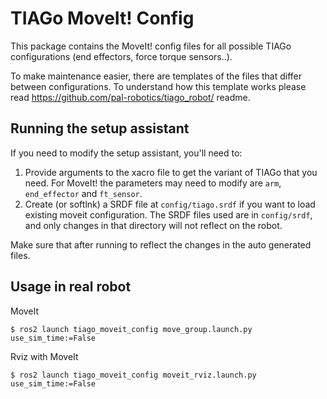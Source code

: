 # TIAGo MoveIt! Config

This package contains the MoveIt! config files for all possible TIAGo configurations (end effectors, force torque sensors..).

To make maintenance easier, there are templates of the files that differ between configurations. To understand how this template works please read https://github.com/pal-robotics/tiago_robot/ readme.



## Running the setup assistant

If you need to modify the setup assistant, you'll need to:

1. Provide arguments to the xacro file to get the variant of TIAGo that you need. For MoveIt! the parameters may need to modify are `arm`, `end_effector` and `ft_sensor`.
2. Create (or softlnk) a SRDF file at `config/tiago.srdf` if you want to load existing moveit configuration. The SRDF files used are in `config/srdf`, and only changes in that directory will not reflect on the robot.

Make sure that after running to reflect the changes in the auto generated files.


## Usage in real robot

MoveIt
```shell
$ ros2 launch tiago_moveit_config move_group.launch.py use_sim_time:=False
```

Rviz with MoveIt
```shell
$ ros2 launch tiago_moveit_config moveit_rviz.launch.py use_sim_time:=False
```
